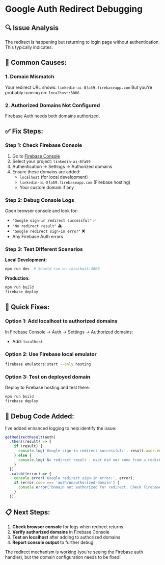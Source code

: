 # Google Auth Redirect Debugging

## 🔍 **Issue Analysis**

The redirect is happening but returning to login page without authentication. This typically indicates:

## 🚨 **Common Causes:**

### 1. **Domain Mismatch**
Your redirect URL shows: `linkedin-ai-8fa59.firebaseapp.com`
But you're probably running on: `localhost:3000`

### 2. **Authorized Domains Not Configured**
Firebase Auth needs both domains authorized.

## ✅ **Fix Steps:**

### **Step 1: Check Firebase Console**
1. Go to [Firebase Console](https://console.firebase.google.com)
2. Select your project: `linkedin-ai-8fa59`
3. Authentication → Settings → Authorized domains
4. Ensure these domains are added:
   - `localhost` (for local development)
   - `linkedin-ai-8fa59.firebaseapp.com` (Firebase hosting)
   - Your custom domain if any

### **Step 2: Debug Console Logs**
Open browser console and look for:
- `"Google sign-in redirect successful"` ✅ 
- `"No redirect result"` ⚠️
- `"Google redirect sign-in error"` ❌
- Any Firebase Auth errors

### **Step 3: Test Different Scenarios**

**Local Development:**
```bash
npm run dev  # Should run on localhost:3000
```

**Production:**
```bash
npm run build
firebase deploy
```

## 🔧 **Quick Fixes:**

### **Option 1: Add localhost to authorized domains**
In Firebase Console → Auth → Settings → Authorized domains:
- Add: `localhost`

### **Option 2: Use Firebase local emulator**
```bash
firebase emulators:start --only hosting
```

### **Option 3: Test on deployed domain**
Deploy to Firebase hosting and test there:
```bash
npm run build
firebase deploy
```

## 🐛 **Debug Code Added:**

I've added enhanced logging to help identify the issue:

```typescript
getRedirectResult(auth)
  .then((result) => {
    if (result) {
      console.log('Google sign-in redirect successful:', result.user.email);
    } else {
      console.log('No redirect result - user did not come from a redirect');
    }
  })
  .catch((error) => {
    console.error('Google redirect sign-in error:', error);
    if (error.code === 'auth/unauthorized-domain') {
      console.error('Domain not authorized for redirect. Check Firebase Auth settings.');
    }
  });
```

## 📋 **Next Steps:**

1. **Check browser console** for logs when redirect returns
2. **Verify authorized domains** in Firebase Console
3. **Test on localhost** after adding to authorized domains
4. **Report console output** to further debug

The redirect mechanism is working (you're seeing the Firebase auth handler), but the domain configuration needs to be fixed!